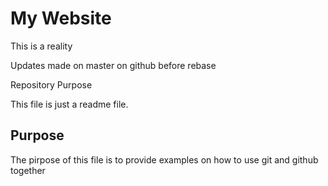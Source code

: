 # My  Website

This is a reality

Updates made on master on github before rebase

Repository Purpose

This file is just a readme file.

## Purpose

The pirpose of this file is to provide examples
on how to use git and github together